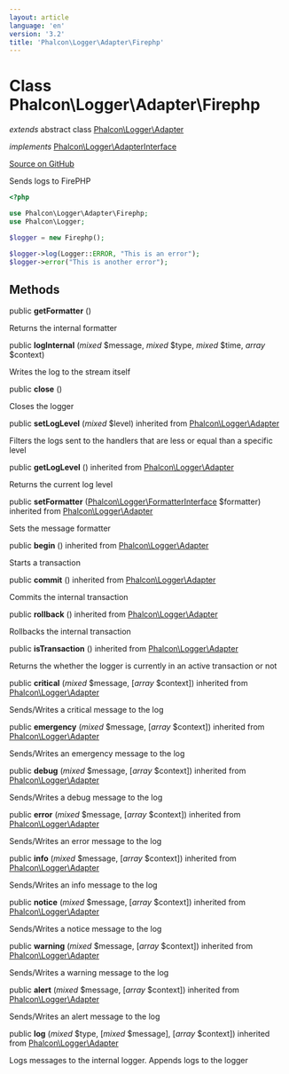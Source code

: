 ```yaml
---
layout: article
language: 'en'
version: '3.2'
title: 'Phalcon\Logger\Adapter\Firephp'
---
```

# Class **Phalcon\Logger\Adapter\Firephp**

*extends* abstract class [Phalcon\Logger\Adapter](/3.2/en/api/Phalcon_Logger_Adapter)

*implements* [Phalcon\Logger\AdapterInterface](/3.2/en/api/Phalcon_Logger_AdapterInterface)

<a href="https://github.com/phalcon/cphalcon/tree/v3.2.0/phalcon/logger/adapter/firephp.zep" class="btn btn-default btn-sm">Source on GitHub</a>

Sends logs to FirePHP

```php
<?php

use Phalcon\Logger\Adapter\Firephp;
use Phalcon\Logger;

$logger = new Firephp();

$logger->log(Logger::ERROR, "This is an error");
$logger->error("This is another error");

```


## Methods
public  **getFormatter** ()

Returns the internal formatter



public  **logInternal** (*mixed* $message, *mixed* $type, *mixed* $time, *array* $context)

Writes the log to the stream itself



public  **close** ()

Closes the logger



public  **setLogLevel** (*mixed* $level) inherited from [Phalcon\Logger\Adapter](/3.2/en/api/Phalcon_Logger_Adapter)

Filters the logs sent to the handlers that are less or equal than a specific level



public  **getLogLevel** () inherited from [Phalcon\Logger\Adapter](/3.2/en/api/Phalcon_Logger_Adapter)

Returns the current log level



public  **setFormatter** ([Phalcon\Logger\FormatterInterface](/3.2/en/api/Phalcon_Logger_FormatterInterface) $formatter) inherited from [Phalcon\Logger\Adapter](/3.2/en/api/Phalcon_Logger_Adapter)

Sets the message formatter



public  **begin** () inherited from [Phalcon\Logger\Adapter](/3.2/en/api/Phalcon_Logger_Adapter)

Starts a transaction



public  **commit** () inherited from [Phalcon\Logger\Adapter](/3.2/en/api/Phalcon_Logger_Adapter)

Commits the internal transaction



public  **rollback** () inherited from [Phalcon\Logger\Adapter](/3.2/en/api/Phalcon_Logger_Adapter)

Rollbacks the internal transaction



public  **isTransaction** () inherited from [Phalcon\Logger\Adapter](/3.2/en/api/Phalcon_Logger_Adapter)

Returns the whether the logger is currently in an active transaction or not



public  **critical** (*mixed* $message, [*array* $context]) inherited from [Phalcon\Logger\Adapter](/3.2/en/api/Phalcon_Logger_Adapter)

Sends/Writes a critical message to the log



public  **emergency** (*mixed* $message, [*array* $context]) inherited from [Phalcon\Logger\Adapter](/3.2/en/api/Phalcon_Logger_Adapter)

Sends/Writes an emergency message to the log



public  **debug** (*mixed* $message, [*array* $context]) inherited from [Phalcon\Logger\Adapter](/3.2/en/api/Phalcon_Logger_Adapter)

Sends/Writes a debug message to the log



public  **error** (*mixed* $message, [*array* $context]) inherited from [Phalcon\Logger\Adapter](/3.2/en/api/Phalcon_Logger_Adapter)

Sends/Writes an error message to the log



public  **info** (*mixed* $message, [*array* $context]) inherited from [Phalcon\Logger\Adapter](/3.2/en/api/Phalcon_Logger_Adapter)

Sends/Writes an info message to the log



public  **notice** (*mixed* $message, [*array* $context]) inherited from [Phalcon\Logger\Adapter](/3.2/en/api/Phalcon_Logger_Adapter)

Sends/Writes a notice message to the log



public  **warning** (*mixed* $message, [*array* $context]) inherited from [Phalcon\Logger\Adapter](/3.2/en/api/Phalcon_Logger_Adapter)

Sends/Writes a warning message to the log



public  **alert** (*mixed* $message, [*array* $context]) inherited from [Phalcon\Logger\Adapter](/3.2/en/api/Phalcon_Logger_Adapter)

Sends/Writes an alert message to the log



public  **log** (*mixed* $type, [*mixed* $message], [*array* $context]) inherited from [Phalcon\Logger\Adapter](/3.2/en/api/Phalcon_Logger_Adapter)

Logs messages to the internal logger. Appends logs to the logger



